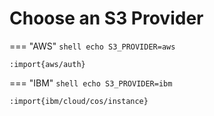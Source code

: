 # Choose an S3 Provider

=== "AWS"
    ```shell
    echo S3_PROVIDER=aws
    ```

    :import{aws/auth}

=== "IBM"
    ```shell
    echo S3_PROVIDER=ibm
    ```

    :import{ibm/cloud/cos/instance}
